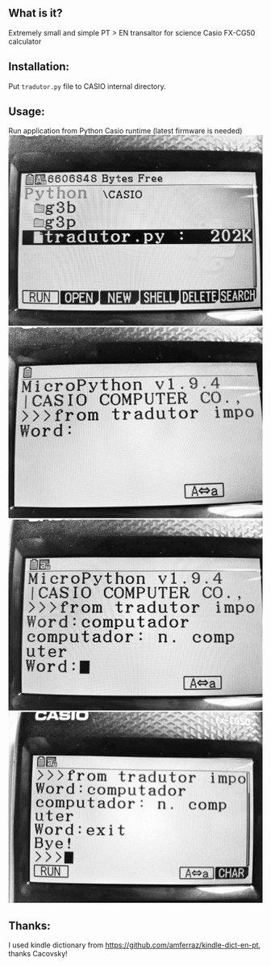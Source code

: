 ## What is it?
Extremely small and simple PT > EN transaltor for science Casio FX-CG50 calculator

## Installation:
Put `tradutor.py` file to CASIO internal directory. 

## Usage:
Run application from Python Casio runtime (latest firmware is needed)
![File](demo/1.jpg "File")
![File](demo/2.jpg "First run")
![File](demo/3.jpg "Example")
![File](demo/4.jpg "Exit")

## Thanks:
I used kindle dictionary from https://github.com/amferraz/kindle-dict-en-pt, thanks Cacovsky!
